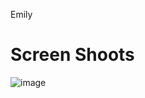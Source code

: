 Emily

# Screen Shoots

![image](https://raw.githubusercontent.com/ifshuaishuai/Emily/master/Images/readme_picture.jpg)
